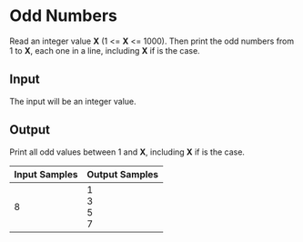 # Odd Numbers
Read an integer value **X** (1 <= **X** <= 1000).  Then print the odd numbers from 1 to **X**, each one in a line, including **X** if is the case.

## Input
The input will be an integer value.

## Output
Print all odd values between 1 and **X**, including **X** if is the case.

| Input Samples |    Output Samples   |
|---------------|---------------------|
| 8             | 1<br> 3<br> 5<br> 7 |